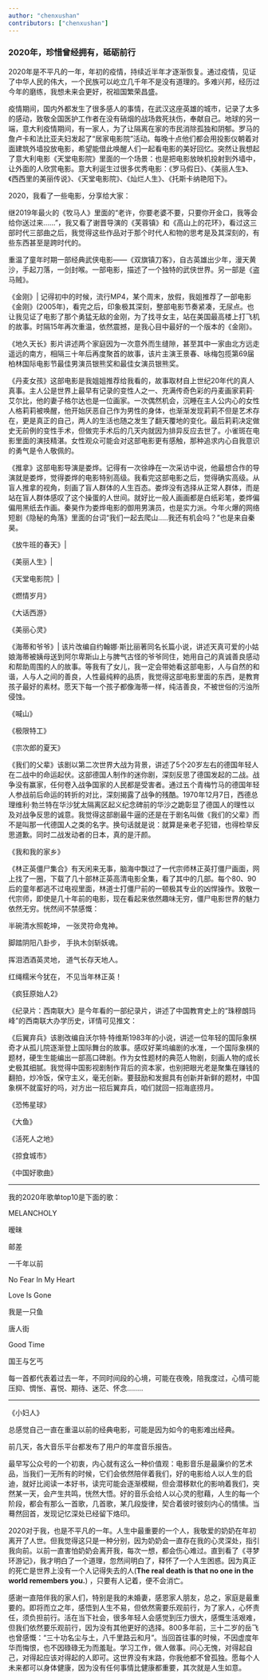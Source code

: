 ```yaml
---
author: "chenxushan"
contributors: ["chenxushan"]
---
```


### 2020年，珍惜曾经拥有，砥砺前行

2020年是不平凡的一年，年初的疫情，持续近半年才逐渐恢复。通过疫情，见证了中华人民的伟大，一个民族可以屹立几千年不是没有道理的。多难兴邦，经历过今年的磨练，我想未来会更好，祝祖国繁荣昌盛。

疫情期间，国内外都发生了很多感人的事情，在武汉这座英雄的城市，记录了太多的感动，致敬全国医护工作者在没有硝烟的战场救死扶伤，奉献自己。地球的另一端，意大利疫情期间，有一家人，为了让隔离在家的市民消除孤独和阴郁。罗马的詹卢卡和法比亚夫妇发起了“居家电影院”活动。每晚十点他们都会用投影仪朝着对面建筑外墙投放电影，希望能借此唤醒人们一起看电影的美好回忆。突然让我想起了意大利电影《天堂电影院》里面的一个场景：也是把电影放映机投射到外墙中，让外面的人欣赏电影。意大利诞生过很多优秀电影：《罗马假日》、《美丽人生》、《西西里的美丽传说》、《天堂电影院》、《灿烂人生》、《托斯卡纳艳阳下》。

2020，我看了一些电影，分享给大家：

继2019年最火的《牧马人》里面的“老许，你要老婆不要，只要你开金口，我等会给你送过来......”，我又看了谢晋导演的《芙蓉镇》和《高山上的花环》，看过这三部时代三部曲之后，我觉得这些作品对于那个时代人和物的思考是及其深刻的，有些东西甚至是跨时代的。

重温了童年时期一部经典武侠电影——《双旗镇刀客》，自古英雄出少年，漫天黄沙，手起刀落，一剑封喉。一部电影，描述了一个独特的武侠世界。另一部是《盗马贼》。

《金刚》| 记得初中的时候，流行MP4，某个周末，放假，我姐推荐了一部电影《金刚》(2005年)，看完之后，印象极其深刻，整部电影节奏紧凑，无尿点。也让我见证了电影了那个勇猛无敌的金刚，为了找寻女主，站在美国最高楼上打飞机的故事。时隔15年再次重温，依然震撼，是我心目中最好的一个版本的《金刚》。



《地久天长》影片讲述两个家庭因为一次意外而生缝隙，甚至其中一家由北方远走遥远的南方，相隔三十年后再度聚首的故事，该片主演王景春、咏梅包揽第69届柏林国际电影节最佳男演员银熊奖和最佳女演员银熊奖。

《丹麦女孩》这部电影是我姐姐推荐给我看的，故事取材自上世纪20年代的真人真事。主人公是世界上最早有记录的变性人之一、充满传奇色彩的丹麦画家莉莉·艾尔比，他的妻子格尔达也是一位画家。一次偶然机会，沉睡在主人公内心的女性人格莉莉被唤醒，他开始厌恶自己作为男性的身体，也渐渐发现莉莉不但是艺术存在，更是真正的自己，两人的生活也随之发生了翻天覆地的变化。最后莉莉决定做史无前例的变性手术，但做完手术后的几天内就因为排异反应去世了。小雀斑在电影里面的演技精湛。女性观众可能会对这部电影更有感触，那种追求内心自我意识的勇气是令人敬佩的。

《推拿》这部电影导演是娄烨。记得有一次徐峥在一次采访中说，他最想合作的导演就是娄烨，觉得娄烨的电影特别高级。我看完这部电影之后，觉得确实高级。从盲人推拿的视角，刻画了盲人群体的人生百态。娄烨没有选择从正常人群体，而是站在盲人群体感叹了这个操蛋的人世间。就好比一般人画画都是白纸彩笔，娄烨偏偏用黑纸去作画。秦昊作为娄烨电影的御用男演员，也是实力派。今年火爆的网络短剧《隐秘的角落》里面的台词“我们一起去爬山.....我还有机会吗？”也是来自秦昊。

《放牛班的春天》| 

《美丽人生》| 

《天堂电影院》| 

《燃情岁月》

《大话西游》

《美丽心灵》

《海蒂和爷爷》| 该片改编自约翰娜·斯比丽著同名长篇小说，讲述天真可爱的小姑娘海蒂被姨母送到阿尔卑斯山上与脾气古怪的爷爷同住，她用自己的真诚善良感动和帮助周围的人的故事。等我有了女儿，我一定会带她看这部电影，人与自然的和谐，人与人之间的善良，人性最纯粹的品质，我觉得这部电影里面的东西，是教育孩子最好的素材。愿天下每一个孩子都像海蒂一样，纯洁善良，不被世俗的污浊所侵蚀。

《喊山》

《极限特工》

《宗次郎的夏天》



《我们的父辈》该剧以第二次世界大战为背景，讲述了5个20岁左右的德国年轻人在二战中的命运起伏。这部德国人制作的迷你剧，深刻反思了德国发起的二战。战争没有赢家，任何卷入战争国家的人民都是受害者。通过五个青梅竹马的德国年轻人参战前后命运的转折的对比，深刻揭露了战争的残酷。1970年12月7日，西德总理维利·勃兰特在华沙犹太隔离区起义纪念碑前的华沙之跪彰显了德国人的理性以及对战争反思的诚意。我觉得这部剧最牛逼的还是在于剧名叫做《我们的父辈》而不是叫那一代德国人之类的名字。换句话就是说：就算是亲老子犯错，也得检举反思道歉。同时二战发动者的日本，真的是汗颜。

《我和我的家乡》

《林正英僵尸集合》有天闲来无事，脑海中飘过了一代宗师林正英打僵尸画面，网上找了一圈，下载了几十部林正英高清电影全集，看了其中的几部。每个80、90后的童年都逃不过电视里面，林道士打僵尸前的一顿极其专业的凶悍操作。致敬一代宗师，即使是几十年前的电影，现在看起来依然趣味无穷，僵尸电影世界的魅力依然无穷。恍然间不禁感慨：

半碗清水照乾坤， 一张灵符命鬼神。 

脚踏阴阳八卦步， 手执木剑斩妖魂。 

挥泪洒酒英灵地， 道气长存天地人。 

红绳糯米今犹在， 不见当年林正英！



《疯狂原始人2》

《纪录片：西南联大》是今年看的一部纪录片，讲述了中国教育史上的“珠穆朗玛峰”的西南联大办学历史，详情可见推文：

《后翼弃兵》该剧改编自沃尔特·特维斯1983年的小说，讲述一位年轻的国际象棋奇才从孤儿院逐渐登上国际舞台的故事。感叹好莱坞编剧的水准，一个国际象棋的题材，硬生生能编出一部高口碑剧。作为女性题材的典范人物剧，刻画人物的成长史极其细腻。我觉得中国影视剧制作背后的资本家，也别把眼光老是聚集在赚钱的翻拍，炒冷饭，保守主义，毫无创新。要鼓励和发掘具有创新并新鲜的题材，中国象棋不就蛮好的吗，对方出一招后翼弃兵，咱们就回一招海底捞月。

《恐怖星球》

《大鱼》

《活死人之地》

《掠食城市》

《中国好歌曲》

---

我的2020年歌单top10是下面的歌：

MELANCHOLY

暧昧

邮差

一千年以前

No Fear In My Heart

Love Is Gone

我是一只鱼

唐人街

Good Time

国王与乞丐

每一首都代表着过去一年，不同时间段的心境，可能在夜晚，陪我度过，心情可能压抑、惆怅、喜悦、期待、迷茫、怀念........

----



《小妇人》

总感觉自己一直在重温以前的经典电影，可能是因为如今的电影难出经典。

前几天，各大音乐平台都发布了用户的年度音乐报告。

最早写公众号的一个初衷，内心就有这么一种价值观：电影音乐是最廉价的艺术品，当我们一无所有的时候，它们会依然陪伴着我们，好的电影给人以人生的启迪，就好比阅读一本好书，读完可能会逐渐模糊，但会潜移默化的影响着我们，突然某一天，会产生共鸣，恍然大悟。好的音乐会给人以心灵的慰藉，人生的每一个阶段，都会有那么一首歌，几首歌，某几段旋律，契合着彼时彼刻内心的情愫。当蓦然回首，发现记忆深处已经留下烙印。

2020对于我，也是不平凡的一年。人生中最重要的一个人，我敬爱的奶奶在年初离开了人世。但我觉得这只是一种分别，因为奶奶会一直存在我的心灵深处，指引我向前。以前一直害怕奶奶会离开我，每次一想，都会伤心难过。直到看了《寻梦环游记》，我才明白了一个道理，忽然间明白了，释怀了一个人生困惑。因为真正的死亡是世界上没有一个人记得失去的人(**The real death is that no one in the world remembers you.**) ，只要有人记着，便不会消亡。

感谢一直陪伴我的家人们，特别是我的未婚妻，感恩家人朋友，总之，家庭是最重要的。即将而立之年，感悟到人生不易，但依然需要乐观前行，为了家人，心怀责任，须负担前行。活在当下社会，很多年轻人会感觉到压力很大，感慨生活艰难，但我们依然要乐观前行，因为没有其他更好的选择。800多年前，三十二岁的岳飞也曾感慨：“三十功名尘与土，八千里路云和月”。当回首往事的时候，不因虚度年华而悔恨，也不因碌碌无为而羞耻。学习工作，做人做事。问心无愧，对得起自己，对得起应该对得起的人即可。这世界没有末路，你我他都不曾孤独。愿每个人未来都可以身体健康，因为没有任何事情比健康都重要，其次就是人生如意。